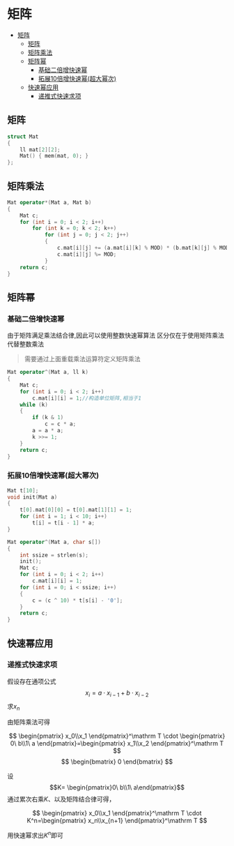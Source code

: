 # 矩阵

- [矩阵](#%e7%9f%a9%e9%98%b5)
  - [矩阵](#%e7%9f%a9%e9%98%b5-1)
  - [矩阵乘法](#%e7%9f%a9%e9%98%b5%e4%b9%98%e6%b3%95)
  - [矩阵幂](#%e7%9f%a9%e9%98%b5%e5%b9%82)
    - [基础二倍增快速幂](#%e5%9f%ba%e7%a1%80%e4%ba%8c%e5%80%8d%e5%a2%9e%e5%bf%ab%e9%80%9f%e5%b9%82)
    - [拓展10倍增快速幂(超大幂次)](#%e6%8b%93%e5%b1%9510%e5%80%8d%e5%a2%9e%e5%bf%ab%e9%80%9f%e5%b9%82%e8%b6%85%e5%a4%a7%e5%b9%82%e6%ac%a1)
  - [快速幂应用](#%e5%bf%ab%e9%80%9f%e5%b9%82%e5%ba%94%e7%94%a8)
    - [递推式快速求项](#%e9%80%92%e6%8e%a8%e5%bc%8f%e5%bf%ab%e9%80%9f%e6%b1%82%e9%a1%b9)

## 矩阵

```cpp
struct Mat
{
    ll mat[2][2];
    Mat() { mem(mat, 0); }
};
```

## 矩阵乘法

```cpp
Mat operator*(Mat a, Mat b)
{
    Mat c;
    for (int i = 0; i < 2; i++)
        for (int k = 0; k < 2; k++)
            for (int j = 0; j < 2; j++)
            {
                c.mat[i][j] += (a.mat[i][k] % MOD) * (b.mat[k][j] % MOD) % MOD;
                c.mat[i][j] %= MOD;
            }
    return c;
}
```

## 矩阵幂

### 基础二倍增快速幂
由于矩阵满足乘法结合律,因此可以使用整数快速幂算法
区分仅在于使用矩阵乘法代替整数乘法
>需要通过上面重载乘法运算符定义矩阵乘法

```cpp
Mat operator^(Mat a, ll k)
{
    Mat c;
    for (int i = 0; i < 2; i++)
        c.mat[i][i] = 1;//构造单位矩阵,相当于1
    while (k)
    {
        if (k & 1)
            c = c * a;
        a = a * a;
        k >>= 1;
    }
    return c;
}
```

### 拓展10倍增快速幂(超大幂次)

```cpp
Mat t[10];
void init(Mat a)
{
    t[0].mat[0][0] = t[0].mat[1][1] = 1;
    for (int i = 1; i < 10; i++)
        t[i] = t[i - 1] * a;
}

Mat operator^(Mat a, char s[])
{
    int ssize = strlen(s);
    init();
    Mat c;
    for (int i = 0; i < 2; i++)
        c.mat[i][i] = 1;
    for (int i = 0; i < ssize; i++)
    {
        c = (c ^ 10) * t[s[i] - '0'];
    }
    return c;
}
```

## 快速幂应用
### 递推式快速求项

假设存在通项公式
$$x_i = a \cdot x_{i-1} +b \cdot x_{i-2}$$
求$x_n$

由矩阵乘法可得

$$
\begin{pmatrix}
    x_0\\x_1
\end{pmatrix}^\mathrm T \cdot \begin{pmatrix}
    0\ b\\1\ a
\end{pmatrix}=\begin{pmatrix}
    x_1\\x_2 
\end{pmatrix}^\mathrm T
$$
$$
\begin{bmatrix}
    0
\end{bmatrix}
$$

设 $$K= \begin{pmatrix}0\ b\\1\ a\end{pmatrix}$$
通过累次右乘$K$、以及矩阵结合律可得，

$$
\begin{pmatrix}
    x_0\\x_1
\end{pmatrix}^\mathrm T \cdot K^n=\begin{pmatrix}
    x_n\\x_{n+1} 
\end{pmatrix}^\mathrm T
$$

用快速幂求出$K^n$即可
